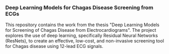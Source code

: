 <h3>Deep Learning Models for Chagas Disease Screening from ECGs</h3>
This repository contains the work from the thesis "Deep Learning Models for Screening of Chagas Disease from Electrocardiograms". The project explores the use of deep learning, specifically Residual Neural Networks (ResNets), to create an effective, low-cost, and non-invasive screening tool for Chagas disease using 12-lead ECG signals.
